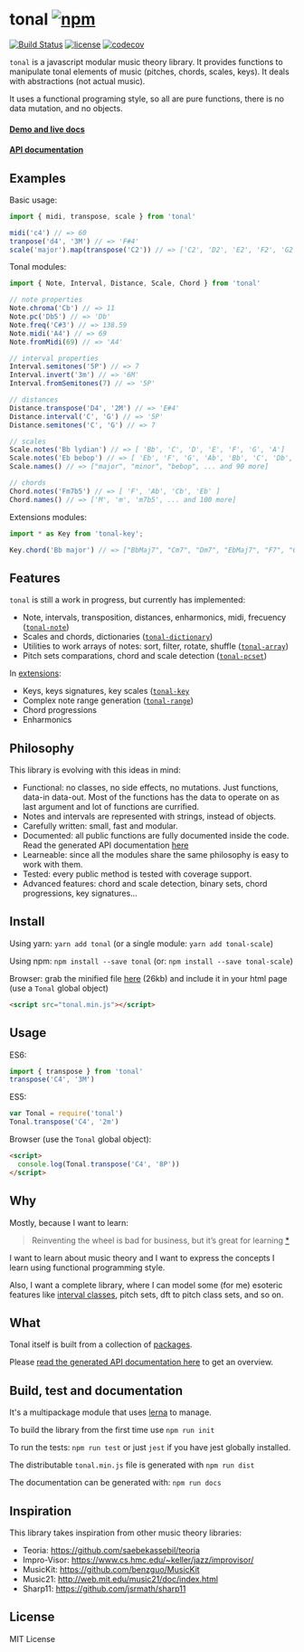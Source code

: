 # tonal [![npm](https://img.shields.io/npm/v/tonal.svg?style=flat-square)](https://www.npmjs.com/package/tonal)

[![Build Status](https://travis-ci.org/danigb/tonal.svg?branch=master&style=flat-square)](https://travis-ci.org/danigb/tonal)  [![license](https://img.shields.io/npm/l/tonal.svg)](https://www.npmjs.com/package/tonal)
[![codecov](https://codecov.io/gh/danigb/tonal/branch/master/graph/badge.svg)](https://codecov.io/gh/danigb/tonal)



`tonal` is a javascript modular music theory library. It provides functions to manipulate tonal elements of music (pitches, chords, scales, keys). It deals with abstractions (not actual music).

It uses a functional programing style, so all are pure functions, there is no data mutation, and no objects.

#### [Demo and live docs](https://danigb.github.io/tonal-app/)

#### [API documentation](http://danigb.github.io/tonal/api/)

## Examples

Basic usage:

```js
import { midi, transpose, scale } from 'tonal'

midi('c4') // => 60
tranpose('d4', '3M') // => 'F#4'
scale('major').map(transpose('C2')) // => ['C2', 'D2', 'E2', 'F2', 'G2', 'A2', 'B2']
```

Tonal modules:

```js
import { Note, Interval, Distance, Scale, Chord } from 'tonal'

// note properties
Note.chroma('Cb') // => 11
Note.pc('Db5') // => 'Db'
Note.freq('C#3') // => 138.59
Note.midi('A4') // => 69
Note.fromMidi(69) // => 'A4'

// interval properties
Interval.semitones('5P') // => 7
Interval.invert('3m') // => '6M'
Interval.fromSemitones(7) // => '5P'

// distances
Distance.transpose('D4', '2M') // => 'E#4'
Distance.interval('C', 'G') // => '5P'
Distance.semitones('C', 'G') // => 7

// scales
Scale.notes('Bb lydian') // => [ 'Bb', 'C', 'D', 'E', 'F', 'G', 'A']
Scale.notes('Eb bebop') // => [ 'Eb', 'F', 'G', 'Ab', 'Bb', 'C', 'Db', 'D' ]
Scale.names() // => ["major", "minor", "bebop", ... and 90 more]

// chords
Chord.notes('Fm7b5') // => [ 'F', 'Ab', 'Cb', 'Eb' ]
Chord.names() // => ['M', 'm', 'm7b5', ... and 100 more]
```

Extensions modules:

```js
import * as Key from 'tonal-key';

Key.chord('Bb major') // => ["BbMaj7", "Cm7", "Dm7", "EbMaj7", "F7", "Gm7", "Am7b5W]
```

## Features

`tonal` is still a work in progress, but currently has implemented:

- Note, intervals, transposition, distances, enharmonics, midi, frecuency ([`tonal-note`](file:///Users/Dani/Code/Js16/tonal/docs/api/module-Note.html))
- Scales and chords, dictionaries ([`tonal-dictionary`](file:///Users/Dani/Code/Js16/tonal/docs/api/module-Dictionary.html))
- Utilities to work arrays of notes: sort, filter, rotate, shuffle ([`tonal-array`](file:///Users/Dani/Code/Js16/tonal/docs/api/module-Array.html))
- Pitch sets comparations, chord and scale detection ([`tonal-pcset`](file:///Users/Dani/Code/Js16/tonal/docs/api/module-PcSet.html))

In [extensions](https://github.com/danigb/tonal/tree/master/extensions):
- Keys, keys signatures, key scales ([`tonal-key`](file:///Users/Dani/Code/Js16/tonal/docs/api/module-Key.html)
- Complex note range generation ([`tonal-range`](file:///Users/Dani/Code/Js16/tonal/docs/api/module-Range.html))
- Chord progressions
- Enharmonics

## Philosophy

This library is evolving with this ideas in mind:

- Functional: no classes, no side effects, no mutations. Just functions, data-in data-out. Most of the functions has the data to operate on as last argument and lot of functions are currified.
- Notes and intervals are represented with strings, instead of objects.
- Carefully written: small, fast and modular.
- Documented: all public functions are fully documented inside the code. Read the generated API documentation [here](http://danigb.github.io/tonal/api/)
- Learneable: since all the modules share the same philosophy is easy to work with them.
- Tested: every public method is tested with coverage support.
- Advanced features: chord and scale detection, binary sets, chord progressions, key signatures...

## Install

Using yarn: `yarn add tonal` (or a single module: `yarn add tonal-scale`)

Using npm: `npm install --save tonal` (or: `npm install --save tonal-scale`)

Browser: grab the minified file [here](https://github.com/danigb/tonal/blob/master/dist/tonal.min.js) (26kb) and include it in your html page (use a `Tonal` global object)

```html
<script src="tonal.min.js"></script>
```

## Usage

ES6:

```js
import { transpose } from 'tonal'
transpose('C4', '3M')
```

ES5:

```js
var Tonal = require('tonal')
Tonal.transpose('C4', '2m')
```

Browser (use the `Tonal` global object):

```html
<script>
  console.log(Tonal.transpose('C4', '8P'))
</script>
```

## Why

Mostly, because I want to learn:

> Reinventing the wheel is bad for business, but it’s great for learning
[*](http://philipwalton.com/articles/how-to-become-a-great-front-end-engineer)

I want to learn about music theory and I want to express the concepts I learn using functional programming style.

Also, I want a complete library, where I can model some (for me) esoteric features like [interval classes](http://danigb.github.io/tonal/api/module-interval.html#.ic), pitch sets, dft to pitch class sets, and so on.

## What

Tonal itself is built from a collection of [packages](https://github.com/danigb/tonal/tree/master/packages).

Please [read the generated API documentation here](http://danigb.github.io/tonal/api/) to get an overview.

## Build, test and documentation

It's a multipackage module that uses [lerna](https://github.com/lerna/lerna) to manage.

To build the library from the first time use `npm run init`

To run the tests: `npm run test` or just `jest` if you have jest globally installed.

The distributable `tonal.min.js` file is generated with `npm run dist`

The documentation can be generated with: `npm run docs`

## Inspiration

This library takes inspiration from other music theory libraries:

- Teoria: https://github.com/saebekassebil/teoria
- Impro-Visor: https://www.cs.hmc.edu/~keller/jazz/improvisor/
- MusicKit: https://github.com/benzguo/MusicKit
- Music21: http://web.mit.edu/music21/doc/index.html
- Sharp11: https://github.com/jsrmath/sharp11

## License

MIT License
